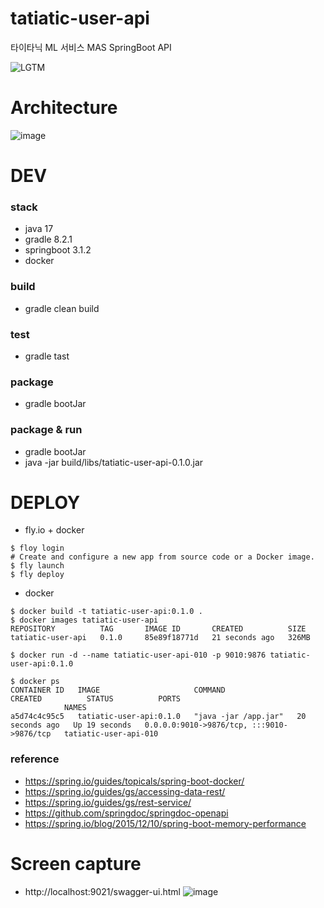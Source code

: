 # tatiatic-user-api
타이타닉 ML 서비스 MAS SpringBoot API

![LGTM](https://i.lgtm.fun/2j9j.png)

# Architecture
![image](https://github.com/dMario24/tatiatic-user-api/assets/134017660/31ade392-602a-4aaa-ba60-ea9ed8c40349)

# DEV
### stack
- java 17
- gradle 8.2.1
- springboot 3.1.2
- docker
  
### build
- gradle clean build

### test
- gradle tast

### package
- gradle bootJar

### package & run
- gradle bootJar
- java -jar build/libs/tatiatic-user-api-0.1.0.jar

# DEPLOY
- fly.io + docker
```
$ floy login
# Create and configure a new app from source code or a Docker image.
$ fly launch
$ fly deploy
```

- docker
```
$ docker build -t tatiatic-user-api:0.1.0 .
$ docker images tatiatic-user-api
REPOSITORY          TAG       IMAGE ID       CREATED          SIZE
tatiatic-user-api   0.1.0     85e89f18771d   21 seconds ago   326MB

$ docker run -d --name tatiatic-user-api-010 -p 9010:9876 tatiatic-user-api:0.1.0

$ docker ps                      
CONTAINER ID   IMAGE                     COMMAND                CREATED          STATUS          PORTS                           
            NAMES
a5d74c4c95c5   tatiatic-user-api:0.1.0   "java -jar /app.jar"   20 seconds ago   Up 19 seconds   0.0.0.0:9010->9876/tcp, :::9010->9876/tcp   tatiatic-user-api-010
```

### reference
- https://spring.io/guides/topicals/spring-boot-docker/
- https://spring.io/guides/gs/accessing-data-rest/
- https://spring.io/guides/gs/rest-service/
- https://github.com/springdoc/springdoc-openapi
- https://spring.io/blog/2015/12/10/spring-boot-memory-performance


# Screen capture
- http://localhost:9021/swagger-ui.html
![image](https://github.com/dMario24/tatiatic-user-api/assets/134017660/5e743c8f-b03f-47d9-b188-8a698a559feb)


